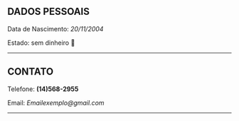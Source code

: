 
## DADOS PESSOAIS
Data de Nascimento: _20/11/2004_

Estado: sem dinheiro 🤪

---
## CONTATO
Telefone: **(14)568-2955**

Email: _Emailexemplo@gmail.com_

---
